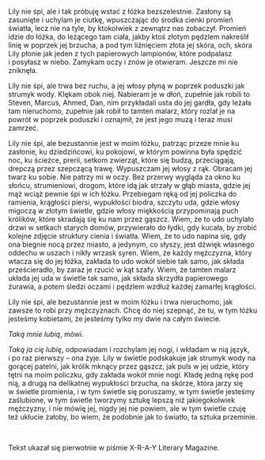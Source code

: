 Lily nie śpi, ale i&nbsp;tak próbuję wstać z&nbsp;łóżka bezszelestnie. Zasłony są zasunięte i&nbsp;uchylam je ciutkę, wpuszczając do środka cienki promień światła, lecz nie na tyle, by ktokolwiek z&nbsp;zewnątrz nas zobaczył. Promień idzie do łóżka, do leżącego tam ciała, jakby ktoś złotym pędzlem nakreślił linię w&nbsp;poprzek jej brzucha, a&nbsp;pod tym liźnięciem złota jej skóra, och, skóra Lily płonie jak jeden z&nbsp;tych papierowych lampionów, które podpalasz i&nbsp;posyłasz w&nbsp;niebo. Zamykam oczy i&nbsp;znów je otwieram. Jeszcze mi nie zniknęła.

Lily nie śpi, ale trwa bez ruchu, a&nbsp;jej włosy płyną w&nbsp;poprzek poduszki jak strumyk wody. Klękam obok niej. Nabieram je w&nbsp;dłoń, zupełnie jak robili to Steven, Marcus, Ahmed, Dan, nim przykładali usta do jej gardła, gdy leżała tam nieruchomo, zupełnie jak robił to tamten malarz, który rozlał je na powrót w&nbsp;poprzek poduszki i&nbsp;oznajmił, że jest jego muzą i&nbsp;teraz musi zamrzeć.

Lily nie śpi, ale bezustannie jest w&nbsp;moim łóżku, patrząc przeze mnie ku zasłonie, ku dziedzińcowi, ku pokojowi, w&nbsp;którym powinna była spędzić noc, ku ścieżce, prerii, setkom zwierząt, które się budzą, przeciągają, drepczą przez szepczącą trawę. Wypuszczam jej włosy z&nbsp;rąk. Obracam jej twarz ku sobie. Nie patrzy mi w&nbsp;oczy. Bez przerwy wygląda za okno ku słońcu, strumieniowi, drogom, które idą jak strzały w&nbsp;głąb miasta, gdzie jej mąż wciąż pewnie śpi w&nbsp;ich łóżku. Przebiegam ręką od jej policzka do ramienia, krągłości piersi, wypukłości biodra, szczytu uda, gdzie włosy migoczą w&nbsp;złotym świetle, gdzie włosy miękkością przypominają puch królików, które skradają się ku nam przez gąszcz. Wiem, że to udo uchylało drzwi w&nbsp;setkach starych domów, przywierało do łydki, gdy kucała, by zrobić kolejne zdjęcie struktury cienia i&nbsp;światła. Wiem, że to udo napina się, gdy ona biegnie nocą przez miasto, a&nbsp;jedynym, co słyszy, jest dźwięk własnego oddechu w&nbsp;uszach i&nbsp;nikły wrzask syren. Wiem, że każdy mężczyzna, który wtacza się do jej łóżka, zakłada to udo wokół siebie tak samo, jak składa prześcieradło, by zaraz je rzucić w&nbsp;kąt szafy. Wiem, że tamten malarz układa jej uda w&nbsp;świetle tak samo, jak składa skrzydła papierowego żurawia, a&nbsp;potem śledzi oczami i&nbsp;pędzlem wzdłuż każdej zamarłej krągłości.

Lily nie śpi, ale bezustannie jest w&nbsp;moim łóżku i&nbsp;trwa nieruchomo, jak zawsze to robi przy mężczyznach. Chcę do niej szepnąć, że tu, w&nbsp;tym łóżku jesteśmy kobietami, że jesteśmy tylko my dwie na całym świecie.

*Taką mnie lubią*, mówi.

*Taką ja cię lubię*, odpowiadam i&nbsp;rozchylam jej nogi, i&nbsp;wkładam w&nbsp;nią język, i&nbsp;po raz pierwszy – ona żyje. Lily w&nbsp;świetle podskakuje jak strumyk wody na gorącej patelni, jak królik mknący przez gąszcz, jak puls w&nbsp;jej udzie, który tętni na moim policzku, gdy zakłada wokół mnie nogi. Kładę jedną rękę pod nią, a&nbsp;drugą na delikatnej wypukłości brzucha, na skórze, która jarzy się w&nbsp;świetle promienia, i&nbsp;w&nbsp;tym świetle się poruszamy, w&nbsp;tym świetle jesteśmy zaślubione, w&nbsp;tym świetle tworzymy sztukę lepszą niż jakiegokolwiek mężczyzny, i&nbsp;nie mówię jej, nigdy jej nie powiem, ale w&nbsp;tym świetle czuję też ukłucie żałoby, bo wiem, że podobnie jak to światło, ta sztuka przeminie.

<br/>

<credits>Tekst ukazał się pierwotnie w&nbsp;piśmie X-R-A-Y Literary Magazine.</credits>